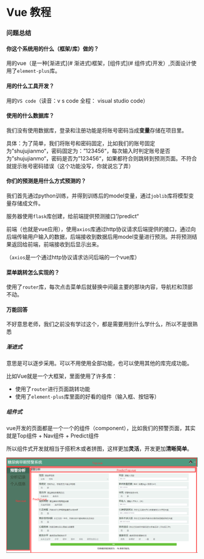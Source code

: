 # Vue 教程

### 问题总结



#### 你这个系统用的什么（框架/库）做的？

用的vue（是一种[渐进式](# 渐进式)框架，[组件式](# 组件式)开发）,页面设计使用了`element-plus`库。



#### 用的什么工具开发？

用的`VS code`（读音：v s code     全程： visual studio code）



#### 使用的什么数据库？

我们没有使用数据库，登录和注册功能是将账号密码当成**变量**存储在项目里。

具体：为了简单，我们将账号和密码固定，比如我们的账号固定为”shujujianmo“，密码固定为：”123456“，每次输入时判定账号是否为”shujujianmo“，密码是否为”123456“，如果都符合则跳转到预测页面。不符合就提示账号密码错误（这个功能没写，你就说忘了弄）



#### 你们的预测是用什么方式预测的？

我们首先通过python训练，并得到训练后的model变量，通过`joblib`库将模型变量存储成文件。

服务器使用`flask`库创建，给前端提供预测接口”/predict“

前端（也就是vue应用），使用`axios`库通过http协议请求后端提供的接口，通过向后端传输用户输入的数据，后端接收到数据后用model变量进行预测。并将预测结果返回给前端，前端接收到后显示出来。

（`axios`是一个通过http协议请求访问后端的一个vue库）



#### 菜单跳转怎么实现的？

使用了`router`库，每次点击菜单后就替换中间最主要的那块内容，导航栏和顶部不动。



#### 万能回答

不好意思老师，我们之前没有学过这个，都是需要用到什么学什么，所以不是很熟悉







##### 渐进式

意思是可以逐步采用。可以不用使用全部功能，也可以使用其他的库完成功能。

比如Vue就是一个大框架，里面使用了许多库：

* 使用了`router`进行页面跳转功能
* 使用了`element-plus`库里面的好看的组件（输入框、按钮等）





##### 组件式

vue开发的页面都是一个一个的组件（component），比如我们的预警页面，其实就是Top组件 + Nav组件 + Predict组件

所以组件式开发就相当于搭积木或者拼图，这样更加**灵活**，开发更加**清晰简单**。

![image-20240612131930381](./img/image-20240612131930381.png)